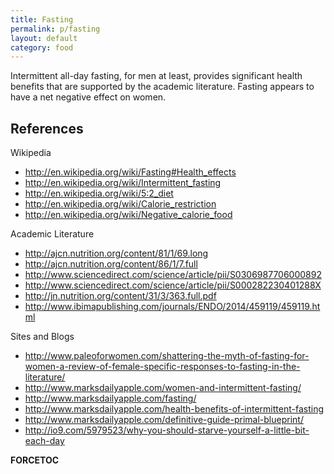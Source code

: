 ```yaml
---
title: Fasting
permalink: p/fasting
layout: default
category: food
---
```


Intermittent all-day fasting, for men at least, provides significant health benefits that are supported by the academic literature. Fasting appears to have a net negative effect on women.

References
----------

Wikipedia

-   <http://en.wikipedia.org/wiki/Fasting#Health_effects>
-   <http://en.wikipedia.org/wiki/Intermittent_fasting>
-   <http://en.wikipedia.org/wiki/5:2_diet>
-   <http://en.wikipedia.org/wiki/Calorie_restriction>
-   <http://en.wikipedia.org/wiki/Negative_calorie_food>

Academic Literature

-   <http://ajcn.nutrition.org/content/81/1/69.long>
-   <http://ajcn.nutrition.org/content/86/1/7.full>
-   <http://www.sciencedirect.com/science/article/pii/S0306987706000892>
-   <http://www.sciencedirect.com/science/article/pii/S000282230401288X>
-   <http://jn.nutrition.org/content/31/3/363.full.pdf>
-   <http://www.ibimapublishing.com/journals/ENDO/2014/459119/459119.html>

Sites and Blogs

-   <http://www.paleoforwomen.com/shattering-the-myth-of-fasting-for-women-a-review-of-female-specific-responses-to-fasting-in-the-literature/>
-   <http://www.marksdailyapple.com/women-and-intermittent-fasting/>
-   <http://www.marksdailyapple.com/fasting/>
-   <http://www.marksdailyapple.com/health-benefits-of-intermittent-fasting>
-   <http://www.marksdailyapple.com/definitive-guide-primal-blueprint/>
-   <http://io9.com/5979523/why-you-should-starve-yourself-a-little-bit-each-day>

__FORCETOC__
